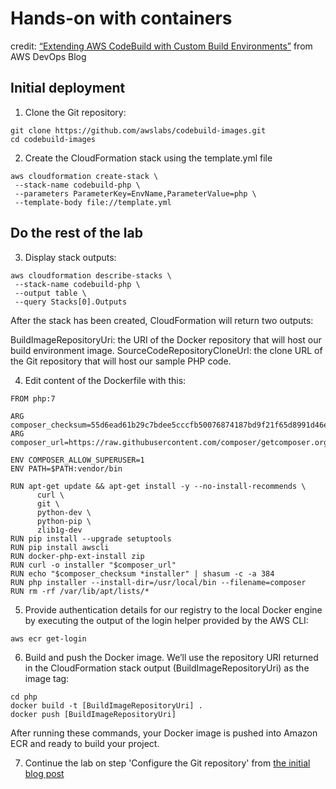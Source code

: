 # Hands-on with containers

credit: [“Extending AWS CodeBuild with Custom Build Environments”](https://aws.amazon.com/blogs/devops/extending-aws-codebuild-with-custom-build-environments/) from AWS DevOps Blog

## Initial deployment

1) Clone the Git repository:

```
git clone https://github.com/awslabs/codebuild-images.git
cd codebuild-images
```

2) Create the CloudFormation stack using the template.yml file

```
aws cloudformation create-stack \
 --stack-name codebuild-php \
 --parameters ParameterKey=EnvName,ParameterValue=php \
 --template-body file://template.yml
 ```

## Do the rest of the lab

3) Display stack outputs:

```
aws cloudformation describe-stacks \
 --stack-name codebuild-php \
 --output table \
 --query Stacks[0].Outputs
```

After the stack has been created, CloudFormation will return two outputs:

BuildImageRepositoryUri: the URI of the Docker repository that will host our build environment image.
SourceCodeRepositoryCloneUrl: the clone URL of the Git repository that will host our sample PHP code.

4) Edit content of the Dockerfile with this:

```
FROM php:7

ARG composer_checksum=55d6ead61b29c7bdee5cccfb50076874187bd9f21f65d8991d46ec5cc90518f447387fb9f76ebae1fbbacf329e583e30
ARG composer_url=https://raw.githubusercontent.com/composer/getcomposer.org/ba0141a67b9bd1733409b71c28973f7901db201d/web/installer

ENV COMPOSER_ALLOW_SUPERUSER=1
ENV PATH=$PATH:vendor/bin

RUN apt-get update && apt-get install -y --no-install-recommends \
      curl \
      git \
      python-dev \
      python-pip \
      zlib1g-dev
RUN pip install --upgrade setuptools
RUN pip install awscli
RUN docker-php-ext-install zip
RUN curl -o installer "$composer_url"
RUN echo "$composer_checksum *installer" | shasum -c -a 384
RUN php installer --install-dir=/usr/local/bin --filename=composer
RUN rm -rf /var/lib/apt/lists/*
```

5) Provide authentication details for our registry to the local Docker engine by executing the output of the login helper provided by the AWS CLI:

```
aws ecr get-login
```

6) Build and push the Docker image. We’ll use the repository URI returned in the CloudFormation stack output (BuildImageRepositoryUri) as the image tag:

```
cd php
docker build -t [BuildImageRepositoryUri] .
docker push [BuildImageRepositoryUri]
```

After running these commands, your Docker image is pushed into Amazon ECR and ready to build your project.

7) Continue the lab on step 'Configure the Git repository' from [the initial blog post](https://aws.amazon.com/blogs/devops/extending-aws-codebuild-with-custom-build-environments/)
